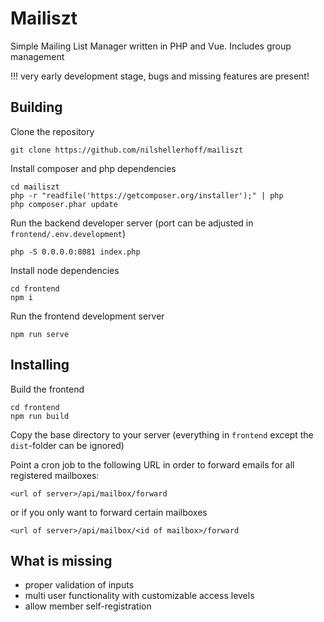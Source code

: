 # Mailiszt
Simple Mailing List Manager written in PHP and Vue. Includes group management

!!! very early development stage, bugs and missing features are present!

## Building

Clone the repository
```
git clone https://github.com/nilshellerhoff/mailiszt
```

Install composer and php dependencies
```
cd mailiszt
php -r "readfile('https://getcomposer.org/installer');" | php
php composer.phar update
```

Run the backend developer server (port can be adjusted in `frontend/.env.development`)
```
php -S 0.0.0.0:8081 index.php
```

Install node dependencies
```
cd frontend
npm i
```

Run the frontend development server
```
npm run serve
```

## Installing

Build the frontend
```
cd frontend 
npm run build
```

Copy the base directory to your server (everything in `frontend` except the `dist`-folder can be ignored)

Point a cron job to the following URL in order to forward emails for all registered mailboxes:
```
<url of server>/api/mailbox/forward
```
or if you only want to forward certain mailboxes
```
<url of server>/api/mailbox/<id of mailbox>/forward
```

## What is missing
- proper validation of inputs
- multi user functionality with customizable access levels
- allow member self-registration